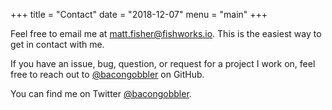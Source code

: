 +++
title = "Contact"
date = "2018-12-07"
menu = "main"
+++

Feel free to email me at [matt.fisher@fishworks.io](mailto:matt.fisher@fishworks.io). This is the easiest way to get in contact with me.

If you have an issue, bug, question, or request for a project I work on, feel free to reach out to [@bacongobbler](https://github.com/bacongobbler) on GitHub.

You can find me on Twitter [@bacongobbler](https://twitter.com/bacongobbler).

